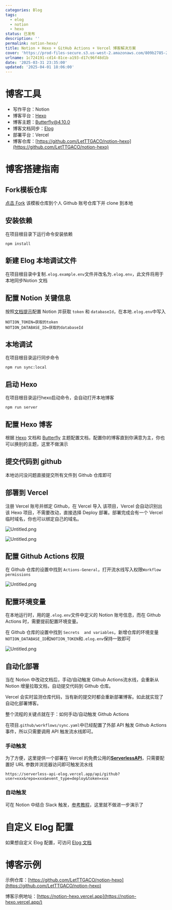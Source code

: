 ```yaml
---
categories: Blog
tags:
  - elog
  - notion
  - hexo
status: 已发布
description: ''
permalink: notion-hexo/
title: Notion + Hexo + GitHub Actions + Vercel 博客解决方案
cover: 'https://prod-files-secure.s3.us-west-2.amazonaws.com/809b2785-2afd-42d1-9139-e6f17eaa52c1/dc3ab2f7-66cb-4a5c-91bd-0c775b8e2aa5/%E5%B9%BD%E7%81%B5%E5%85%AC%E4%B8%BB.jpg?X-Amz-Algorithm=AWS4-HMAC-SHA256&X-Amz-Content-Sha256=UNSIGNED-PAYLOAD&X-Amz-Credential=ASIAZI2LB4662E2BHTAZ%2F20250401%2Fus-west-2%2Fs3%2Faws4_request&X-Amz-Date=20250401T100802Z&X-Amz-Expires=3600&X-Amz-Security-Token=IQoJb3JpZ2luX2VjEFIaCXVzLXdlc3QtMiJGMEQCIF9qI%2FGpgqwjzktEXkq%2FuXLqh5HQ7UzSLda3cJda2a%2FUAiBONjeLA6dwUl7m23aHQ7npu%2BNZWzykjBAdmDEtrPJCtCqIBAi7%2F%2F%2F%2F%2F%2F%2F%2F%2F%2F8BEAAaDDYzNzQyMzE4MzgwNSIMthECMmkEhb2ZRCZBKtwDlvsyepKGOZxgI0R0dYrNIm58nUze1Mu8k56tMGr3PvbXCBKqsKypJpp41EdJNDgj%2BtiqKT1uUDAc6WmX4zLOIjUQE1qTBmmIrxx2OC5G0Ats7AsFpGzKaPua6bwX2xITcXB0WKCMQeOaXnYlmPHeiJywQagirUhDmYoizHSN%2BPLcHP764EmPemigean4EU6CcOTjHbLYwPCIPu%2BewKyiQRmeMYcnjT%2BMpztqsPWnfeQv7vK%2FiWGKImkqeJa9xbe0ChdI84TM2VE6NDehSTFingNadlkvuVTb%2BltIUv5WTwB8tc5DitlbvTOK628hoVDQk0brg7Xs7XnWR5AaAcb1P9APOfXJfAEQHalgz3NUEzVGjcVUaQpOF4iB%2B5%2BbljMC8ck1E9ZmZWIv%2BYVfZ%2BHMH%2FD%2B4iGS3KnE7ayyDJ%2Fkl8x9V9UYnvZ%2Be2SpqIqBwKB9KachhDxSiqPDzc98IG3%2BWmAcMbQ2dCGvunkEj9GxO7ZNUUr%2BuSTMDs2ZoyXUs0om6AmPulFpGtuu9l%2BD%2B%2BlVpWUxtQx%2B6jT2IMJJJnuzHHIIJLdbeDCZ%2FcZSNWvCTHJ0yJDOp%2BB6ZHMVblPc0B93OU4TLuuLvN2F7ug0KR%2ByeVoBMGzpQNhYG8UJWoMwmuWuvwY6pgFBdTBt68x4%2B%2BbyA8LcKHqxTnw0LXdyInqg0iujedB%2B6PYMqD7HYmlQ5Mt1WWYxgPAf8npLthGuKKYPlekWCojXrMlk0LXzazPYA7NQHNH2yMXsprRsD8pLhw7gUtJ0bEbUm64T8dx1kA%2FSrquZLHSoZ0UAIdIpeXeoxrP5Nfr5HHIsHhWYIGoiUUWL66xbkWIFsrKvnqoGnd03lIJ8r9XipRUYEXVx&X-Amz-Signature=b15c184fa76dac4dd2755b5e2316a09c6e4f514f7ef00a3a6ebb9eb57738f76f&X-Amz-SignedHeaders=host&x-id=GetObject'
urlname: 1c724191-cd14-81ce-a193-d17c96f48d1b
date: '2025-03-31 23:35:00'
updated: '2025-04-01 18:06:00'
---
```


# 博客工具

- 写作平台：Notion
- 博客平台：[Hexo](https://hexo.io/)
- 博客主题：[Butterfly@4.10.0](https://github.com/jerryc127/hexo-theme-butterfly)
- 博客文档同步：[Elog](https://github.com/LetTTGACO/elog)
- 部署平台：Vercel
- 博客仓库：[https://github.com/LetTTGACO/notion-hexo](https://github.com/LetTTGACO/notion-hexo)

# 博客搭建指南


## Fork模板仓库


[点击 Fork](https://github.com/elog-x/notion-hexo/fork) 该模板仓库到个人 Github 账号仓库下并 clone 到本地


## 安装依赖


在项目根目录下运行命令安装依赖


```shell
npm install
```


## 新建 Elog 本地调试文件


在项目根目录中复制`.elog.example.env`文件并改名为`.elog.env`，此文件将用于本地同步Notion 文档


## 配置 Notion 关键信息


按照[文档提示](https://elog.1874.cool/notion/gvnxobqogetukays#notion)配置 Notion 并获取 `token` 和 `databaseId`，在本地`.elog.env`中写入


```plain text
NOTION_TOKEN=获取的token
NOTION_DATABASE_ID=获取的databaseId
```


## 本地调试


在项目根目录运行同步命令


```shell
npm run sync:local
```


## 启动 Hexo


在项目根目录运行hexo启动命令，会自动打开本地博客


```shell
npm run server
```


## 配置 Hexo 博客


根据 [Hexo](https://hexo.io/) 文档和 [Butterfly](https://github.com/jerryc127/hexo-theme-butterfly) 主题配置文档，配置你的博客直到你满意为主，你也可以换别的主题，这里不做演示


## 提交代码到 github


本地访问没问题直接提交所有文件到 Github 仓库即可


## 部署到 Vercel


注册 Vercel 账号并绑定 Github，在 Vercel 导入 该项目，Vercel 会自动识别出该 Hexo 项目，不需要改动，直接选择 Deploy 部署。部署完成会有一个 Vercel 临时域名，你也可以绑定自己的域名。


![Untitled.png](/images/c283a83904894fe6bfaa24584cb6a86a.png)


![Untitled.png](/images/eceaaa23506d5f0d9210e8aa61d60205.png)


## 配置 Github Actions 权限


在 Github 仓库的设置中找到 `Actions-General`，打开流水线写入权限`Workflow permissions`


![Untitled.png](/images/53b8359150ff5294ad1e88d4638940eb.png)


## 配置环境变量


在本地运行时，用的是`.elog.env`文件中定义的 Notion 账号信息，而在 Github Actions 时，需要提前配置环境变量。


在 Github 仓库的设置中找到 `Secrets  and variables`，新增仓库的环境变量`NOTION_DATABASE_ID`和`NOTION_TOKEN`和`.elog.env`保持一致即可


![Untitled.png](/images/1c753720f799016f8edb30176253f472.png)


## 自动化部署


当在 Notion 中改动文档后，手动/自动触发 Github Actions流水线，会重新从 Notion 增量拉取文档，自动提交代码到 Github 仓库。


Vercel 会实时监测仓库代码，当有新的提交时都会重新部署博客。如此就实现了自动化部署博客。


整个流程的关键点就在于：如何手动/自动触发 Github Actions


在项目.`github/workflows/sync.yaml`中已经配置了外部 API 触发 Github Actions 事件，所以只需要调用 API 触发流水线即可。


### 手动触发


为了方便，这里提供一个部署在 Vercel 的免费公用的[**ServerlessAPI**](https://github.com/elog-x/serverless-api)，只需要配置好 URL 参数并浏览器访问即可触发流水线


```shell
https://serverless-api-elog.vercel.app/api/github?user=xxx&repo=xxx&event_type=deploy&token=xxx
```


### 自动触发


可在 Notion 中结合 Slack 触发，[参考教程](https://elog.1874.cool/notion/vy55q9xwlqlsfrvk)，这里就不做进一步演示了


# 自定义 Elog 配置


如果想自定义 Elog 配置，可访问 [Elog 文档](https://elog.1874.cool/)


# 博客示例


示例仓库：[https://github.com/LetTTGACO/notion-hexo](https://github.com/LetTTGACO/notion-hexo)


博客示例地址：[https://notion-hexo.vercel.app](https://notion-hexo.vercel.app/)


